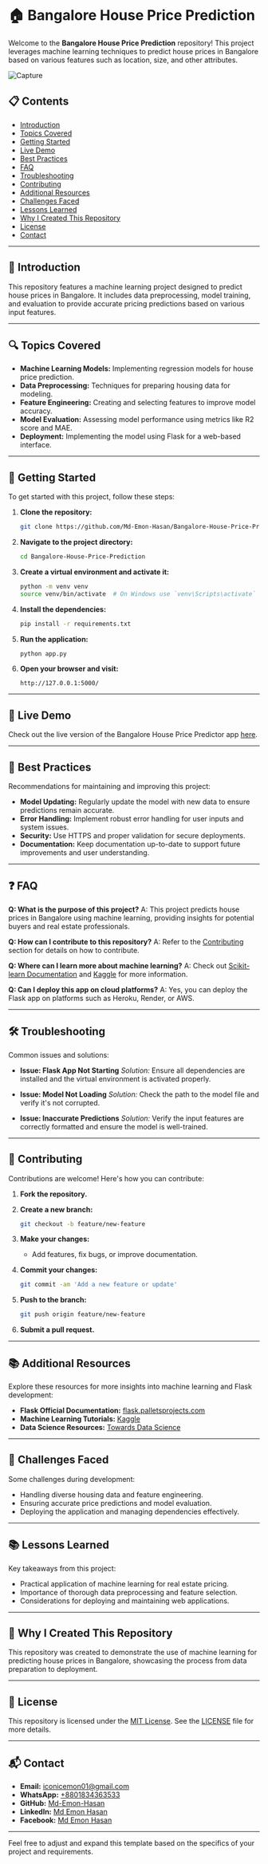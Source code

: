 # 🏠 Bangalore House Price Prediction

Welcome to the **Bangalore House Price Prediction** repository! This project leverages machine learning techniques to predict house prices in Bangalore based on various features such as location, size, and other attributes.

![Capture](https://github.com/user-attachments/assets/a97552ea-db70-4069-8417-0db2d7e183cb)

## 📋 Contents

- [Introduction](#introduction)
- [Topics Covered](#topics-covered)
- [Getting Started](#getting-started)
- [Live Demo](#live-demo)
- [Best Practices](#best-practices)
- [FAQ](#faq)
- [Troubleshooting](#troubleshooting)
- [Contributing](#contributing)
- [Additional Resources](#additional-resources)
- [Challenges Faced](#challenges-faced)
- [Lessons Learned](#lessons-learned)
- [Why I Created This Repository](#why-i-created-this-repository)
- [License](#license)
- [Contact](#contact)

---

## 📖 Introduction

This repository features a machine learning project designed to predict house prices in Bangalore. It includes data preprocessing, model training, and evaluation to provide accurate pricing predictions based on various input features.

---

## 🔍 Topics Covered

- **Machine Learning Models:** Implementing regression models for house price prediction.
- **Data Preprocessing:** Techniques for preparing housing data for modeling.
- **Feature Engineering:** Creating and selecting features to improve model accuracy.
- **Model Evaluation:** Assessing model performance using metrics like R2 score and MAE.
- **Deployment:** Implementing the model using Flask for a web-based interface.

---

## 🚀 Getting Started

To get started with this project, follow these steps:

1. **Clone the repository:**

   ```bash
   git clone https://github.com/Md-Emon-Hasan/Bangalore-House-Price-Prediction.git
   ```

2. **Navigate to the project directory:**

   ```bash
   cd Bangalore-House-Price-Prediction
   ```

3. **Create a virtual environment and activate it:**

   ```bash
   python -m venv venv
   source venv/bin/activate  # On Windows use `venv\Scripts\activate`
   ```

4. **Install the dependencies:**

   ```bash
   pip install -r requirements.txt
   ```

5. **Run the application:**

   ```bash
   python app.py
   ```

6. **Open your browser and visit:**

   ```
   http://127.0.0.1:5000/
   ```

---

## 🎉 Live Demo

Check out the live version of the Bangalore House Price Predictor app [here](https://bangalore-house-price-prediction-ctoc.onrender.com).

---

## 🌟 Best Practices

Recommendations for maintaining and improving this project:

- **Model Updating:** Regularly update the model with new data to ensure predictions remain accurate.
- **Error Handling:** Implement robust error handling for user inputs and system issues.
- **Security:** Use HTTPS and proper validation for secure deployments.
- **Documentation:** Keep documentation up-to-date to support future improvements and user understanding.

---

## ❓ FAQ

**Q: What is the purpose of this project?**
A: This project predicts house prices in Bangalore using machine learning, providing insights for potential buyers and real estate professionals.

**Q: How can I contribute to this repository?**
A: Refer to the [Contributing](#contributing) section for details on how to contribute.

**Q: Where can I learn more about machine learning?**
A: Check out [Scikit-learn Documentation](https://scikit-learn.org/stable/user_guide.html) and [Kaggle](https://www.kaggle.com/learn/overview) for more information.

**Q: Can I deploy this app on cloud platforms?**
A: Yes, you can deploy the Flask app on platforms such as Heroku, Render, or AWS.

---

## 🛠️ Troubleshooting

Common issues and solutions:

- **Issue: Flask App Not Starting**
  *Solution:* Ensure all dependencies are installed and the virtual environment is activated properly.

- **Issue: Model Not Loading**
  *Solution:* Check the path to the model file and verify it's not corrupted.

- **Issue: Inaccurate Predictions**
  *Solution:* Verify the input features are correctly formatted and ensure the model is well-trained.

---

## 🤝 Contributing

Contributions are welcome! Here's how you can contribute:

1. **Fork the repository.**
2. **Create a new branch:**

   ```bash
   git checkout -b feature/new-feature
   ```

3. **Make your changes:**

   - Add features, fix bugs, or improve documentation.

4. **Commit your changes:**

   ```bash
   git commit -am 'Add a new feature or update'
   ```

5. **Push to the branch:**

   ```bash
   git push origin feature/new-feature
   ```

6. **Submit a pull request.**

---

## 📚 Additional Resources

Explore these resources for more insights into machine learning and Flask development:

- **Flask Official Documentation:** [flask.palletsprojects.com](https://flask.palletsprojects.com/)
- **Machine Learning Tutorials:** [Kaggle](https://www.kaggle.com/learn/overview)
- **Data Science Resources:** [Towards Data Science](https://towardsdatascience.com/)

---

## 💪 Challenges Faced

Some challenges during development:

- Handling diverse housing data and feature engineering.
- Ensuring accurate price predictions and model evaluation.
- Deploying the application and managing dependencies effectively.

---

## 📚 Lessons Learned

Key takeaways from this project:

- Practical application of machine learning for real estate pricing.
- Importance of thorough data preprocessing and feature selection.
- Considerations for deploying and maintaining web applications.

---

## 🌟 Why I Created This Repository

This repository was created to demonstrate the use of machine learning for predicting house prices in Bangalore, showcasing the process from data preparation to deployment.

---

## 📝 License

This repository is licensed under the [MIT License](https://opensource.org/licenses/MIT). See the [LICENSE](LICENSE) file for more details.

---

## 📬 Contact

- **Email:** [iconicemon01@gmail.com](mailto:iconicemon01@gmail.com)
- **WhatsApp:** [+8801834363533](https://wa.me/8801834363533)
- **GitHub:** [Md-Emon-Hasan](https://github.com/Md-Emon-Hasan)
- **LinkedIn:** [Md Emon Hasan](https://www.linkedin.com/in/md-emon-hasan)
- **Facebook:** [Md Emon Hasan](https://www.facebook.com/mdemon.hasan2001/)

---

Feel free to adjust and expand this template based on the specifics of your project and requirements.

